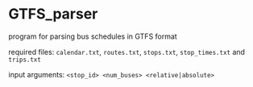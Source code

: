 # GTFS_parser
program for parsing bus schedules in GTFS format

required files: `calendar.txt`, `routes.txt`, `stops.txt`, `stop_times.txt` and `trips.txt`

input arguments: `<stop_id> <num_buses> <relative|absolute>`
